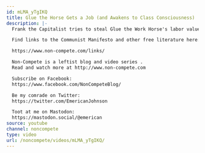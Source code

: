 ```yaml
---
id: mLMA_yTgIKQ
title: Glue the Horse Gets a Job (and Awakens to Class Consciousness)
description: |-
  Frank the Capitalist tries to steal Glue the Work Horse's labor value, and that makes Karl Marx Chan one angry kitty! Come join in the fun as our puppet pals learn a valuable lesson about wage slavery and class consciousness.

  Find links to the Communist Manifesto and other free literature here:

  https://www.non-compete.com/links/

  Non-Compete is a leftist blog and video series .
  Read and watch more at http://www.non-compete.com

  Subscribe on Facebook:
  https://www.facebook.com/NonCompeteBlog/

  Be my comrade on Twitter:
  https://twitter.com/EmericanJohnson

  Toot at me on Mastodon:
  https://mastodon.social/@emerican
source: youtube
channel: noncompete
type: video
url: /noncompete/videos/mLMA_yTgIKQ/
---
```

